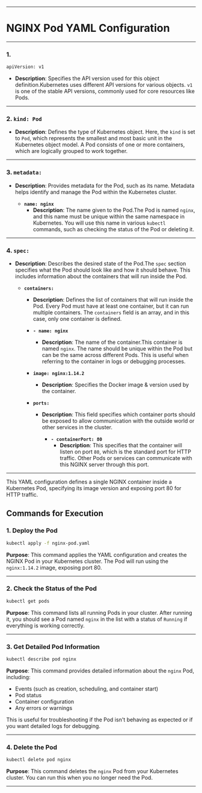 


---

# NGINX Pod YAML Configuration



---

### 1. 
```bash
apiVersion: v1
```

- **Description**: Specifies the API version used for this object definition.Kubernetes uses different API versions for various objects. `v1` is one of the stable API versions, commonly used for core resources like Pods.

---

### 2. `kind: Pod`

- **Description**: Defines the type of Kubernetes object. Here, the `kind` is set to `Pod`, which represents the smallest and most basic unit in the Kubernetes object model. A Pod consists of one or more containers, which are logically grouped to work together.

---

### 3. `metadata:`

- **Description**: Provides metadata for the Pod, such as its name. Metadata helps identify and manage the Pod within the Kubernetes cluster.

  - **`name: nginx`**  
    - **Description**: The name given to the Pod.The Pod is named `nginx`, and this name must be unique within the same namespace in Kubernetes. You will use this name in various `kubectl` commands, such as checking the status of the Pod or deleting it.

---

### 4. `spec:`

- **Description**: Describes the desired state of the Pod.The `spec` section specifies what the Pod should look like and how it should behave. This includes information about the containers that will run inside the Pod.

  - **`containers:`**  
    - **Description**: Defines the list of containers that will run inside the Pod. Every Pod must have at least one container, but it can run multiple containers. The `containers` field is an array, and in this case, only one container is defined.

    - **`- name: nginx`**  
      - **Description**: The name of the container.This container is named `nginx`. The name should be unique within the Pod but can be the same across different Pods. This is useful when referring to the container in logs or debugging processes.

    - **`image: nginx:1.14.2`**  
      - **Description**: Specifies the Docker image & version used by the container.

    - **`ports:`**  
      - **Description**: This field specifies which container ports should be exposed to allow communication with the outside world or other services in the cluster.

        - **`- containerPort: 80`**  
          - **Description**: This specifies that the container will listen on port `80`, which is the standard port for HTTP traffic. Other Pods or services can communicate with this NGINX server through this port.

---

This YAML configuration defines a single NGINX container inside a Kubernetes Pod, specifying its image version and exposing port 80 for HTTP traffic.


## Commands for Execution


### 1. Deploy the Pod

```bash
kubectl apply -f nginx-pod.yaml
```
**Purpose**: This command applies the YAML configuration and creates the NGINX Pod in your Kubernetes cluster. The Pod will run using the `nginx:1.14.2` image, exposing port 80.

---

### 2. Check the Status of the Pod

```bash
kubectl get pods
```
**Purpose**: This command lists all running Pods in your cluster. After running it, you should see a Pod named `nginx` in the list with a status of `Running` if everything is working correctly.

---

### 3. Get Detailed Pod Information

```bash
kubectl describe pod nginx
```
**Purpose**: This command provides detailed information about the `nginx` Pod, including:
- Events (such as creation, scheduling, and container start)
- Pod status
- Container configuration
- Any errors or warnings

This is useful for troubleshooting if the Pod isn't behaving as expected or if you want detailed logs for debugging.

---

### 4. Delete the Pod

```bash
kubectl delete pod nginx
```
**Purpose**: This command deletes the `nginx` Pod from your Kubernetes cluster. You can run this when you no longer need the Pod.

---

